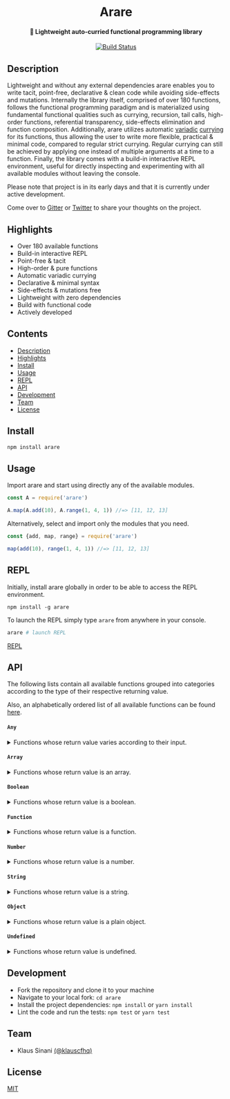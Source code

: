 <h1 align="center">
  Arare
</h1>

<h4 align="center">
  🍘 Lightweight auto-curried functional programming library
</h4>

<p align="center">
  <a href="https://travis-ci.com/klauscfhq/arare">
    <img alt="Build Status" src="https://travis-ci.com/klauscfhq/arare.svg?branch=master">
  </a>
</p>

## Description

Lightweight and without any external dependencies arare enables you to write tacit, point-free, declarative & clean code while avoiding side-effects and mutations. Internally the library itself, comprised of over 180 functions, follows the functional programming paradigm and is materialized using fundamental functional qualities such as currying, recursion, tail calls, high-order functions, referential transparency, side-effects elimination and function composition. Additionally, arare utilizes automatic [variadic](https://en.wikipedia.org/wiki/Variadic_function) [currying](https://en.wikipedia.org/wiki/Currying) for its functions, thus allowing the user to write more flexible, practical & minimal code, compared to regular strict currying. Regular currying can still be achieved by applying one instead of multiple arguments at a time to a function. Finally, the library comes with a build-in interactive REPL environment, useful for directly inspecting and experimenting with all available modules without leaving the console.

Please note that project is in its early days and that it is currently under active development.

Come over to [Gitter](https://gitter.im/klauscfhq/arare) or [Twitter](https://twitter.com/klauscfhq) to share your thoughts on the project.


## Highlights

- Over 180 available functions
- Build-in interactive REPL
- Point-free & tacit
- High-order & pure functions
- Automatic variadic currying
- Declarative & minimal syntax
- Side-effects & mutations free
- Lightweight with zero dependencies
- Build with functional code
- Actively developed

## Contents

- [Description](#description)
- [Highlights](#highlights)
- [Install](#install)
- [Usage](#usage)
- [REPL](#repl)
- [API](#api)
- [Development](#development)
- [Team](#team)
- [License](#license)

## Install

```bash
npm install arare
```

## Usage

Import arare and start using directly any of the available modules.

```js
const A = require('arare')

A.map(A.add(10), A.range(1, 4, 1)) //=> [11, 12, 13]
```

Alternatively, select and import only the modules that you need.

```js
const {add, map, range} = require('arare')

map(add(10), range(1, 4, 1)) //=> [11, 12, 13]
```

## REPL

Initially, install arare globally in order to be able to access the REPL environment.

```
npm install -g arare
```

To launch the REPL simply type `arare` from anywhere in your console.

```bash
arare # launch REPL
```

[REPL](media/repl.png)

## API

The following lists contain all available functions grouped into categories according to the type of their respective returning value.

Also, an alphabetically ordered list of all available functions can be found [here](docs/api.EN.md).


#### `Any`

<details>
<summary>Functions whose return value varies according to their input.</summary>

- [`apply`](docs/api.EN.md#apply)
- [`ext`](docs/api.EN.md#ext)
- [`fst`](docs/api.EN.md#fst)
- [`getNth`](docs/api.EN.md#getNth)
- [`head`](docs/api.EN.md#head)
- [`id`](docs/api.EN.md#id)
- [`ite`](docs/api.EN.md#ite)
- [`last`](docs/api.EN.md#last)
- [`snd`](docs/api.EN.md#snd)
- [`startsWith`](docs/api.EN.md#startsWith)
- [`xapply`](docs/api.EN.md#xapply)

</details>

#### `Array`

<details>
<summary>Functions whose return value is an array.</summary>

- [`append`](docs/api.EN.md#append)
- [`appendTo`](docs/api.EN.md#appendTo)
- [`array`](docs/api.EN.md#array)
- [`arrayify`](docs/api.EN.md#arrayify)
- [`arrayMinMax`](docs/api.EN.md#arrayMinMax)
- [`breakWhen`](docs/api.EN.md#breakWhen)
- [`concat`](docs/api.EN.md#concat)
- [`copy`](docs/api.EN.md#copy)
- [`drop`](docs/api.EN.md#drop)
- [`dropRight`](docs/api.EN.md#dropRight)
- [`dropRightWhile`](docs/api.EN.md#dropRightWhile)
- [`dropWhile`](docs/api.EN.md#dropWhile)
- [`empty`](docs/api.EN.md#empty)
- [`entries`](docs/api.EN.md#entries)
- [`fill`](docs/api.EN.md#fill)
- [`filter`](docs/api.EN.md#filter)
- [`flatten`](docs/api.EN.md#flatten)
- [`init`](docs/api.EN.md#init)
- [`keys`](docs/api.EN.md#keys)
- [`map`](docs/api.EN.md#map)
- [`mapcat`](docs/api.EN.md#mapcat)
- [`merge`](docs/api.EN.md#merge)
- [`mergeBy`](docs/api.EN.md#mergeBy)
- [`ones`](docs/api.EN.md#ones)
- [`pair`](docs/api.EN.md#pair)
- [`partition`](docs/api.EN.md#partition)
- [`partitionAt`](docs/api.EN.md#partitionAt)
- [`prepend`](docs/api.EN.md#prepend)
- [`prependTo`](docs/api.EN.md#prependTo)
- [`props`](docs/api.EN.md#props)
- [`range`](docs/api.EN.md#range)
- [`reduce`](docs/api.EN.md#reduce)
- [`reduceRight`](docs/api.EN.md#reduceRight)
- [`reject`](docs/api.EN.md#reject)
- [`remove`](docs/api.EN.md#remove)
- [`replace`](docs/api.EN.md#replace)
- [`replaceAll`](docs/api.EN.md#replaceAll)
- [`setHead`](docs/api.EN.md#setHead)
- [`setHeadWith`](docs/api.EN.md#setHeadWith)
- [`setLast`](docs/api.EN.md#setLast)
- [`setLastWith`](docs/api.EN.md#setLastWith)
- [`setNth`](docs/api.EN.md#setNth)
- [`setNthWith`](docs/api.EN.md#setNthWith)
- [`shift`](docs/api.EN.md#shift)
- [`shiftLeft`](docs/api.EN.md#shiftLeft)
- [`slice`](docs/api.EN.md#slice)
- [`split`](docs/api.EN.md#split)
- [`swap`](docs/api.EN.md#swap)
- [`tail`](docs/api.EN.md#tail)
- [`take`](docs/api.EN.md#take)
- [`takeRight`](docs/api.EN.md#takeRight)
- [`takeRightWhile`](docs/api.EN.md#takeRightWhile)
- [`takeWhile`](docs/api.EN.md#takeWhile)
- [`values`](docs/api.EN.md#values)
- [`xshift`](docs/api.EN.md#xshift)
- [`xshiftLeft`](docs/api.EN.md#xshiftLeft)
- [`zeros`](docs/api.EN.md#zeros)
- [`zip`](docs/api.EN.md#zip)
- [`zipReverse`](docs/api.EN.md#zipReverse)
- [`zipSelf`](docs/api.EN.md#zipSelf)
- [`zipTail`](docs/api.EN.md#zipTail)
- [`zipWith`](docs/api.EN.md#zipWith)

</details>

#### `Boolean`

<details>
<summary>Functions whose return value is a boolean.</summary>

- [`and`](docs/api.EN.md#and)
- [`bool`](docs/api.EN.md#bool)
- [`endsWith`](docs/api.EN.md#endsWith)
- [`eq`](docs/api.EN.md#eq)
- [`eqProp`](docs/api.EN.md#eqProp)
- [`even`](docs/api.EN.md#even)
- [`every`](docs/api.EN.md#every)
- [`excludes`](docs/api.EN.md#excludes)
- [`gt`](docs/api.EN.md#gt)
- [`gte`](docs/api.EN.md#gte)
- [`hasProp`](docs/api.EN.md#hasProp)
- [`includes`](docs/api.EN.md#includes)
- [`isArr`](docs/api.EN.md#isArr)
- [`isDate`](docs/api.EN.md#isDate)
- [`isDef`](docs/api.EN.md#isDef)
- [`isEmpty`](docs/api.EN.md#isEmpty)
- [`isFn`](docs/api.EN.md#isFn)
- [`isInt`](docs/api.EN.md#isInt)
- [`isNeg`](docs/api.EN.md#isNeg)
- [`isNil`](docs/api.EN.md#isNil)
- [`isNull`](docs/api.EN.md#isNull)
- [`isNum`](docs/api.EN.md#isNum)
- [`isObj`](docs/api.EN.md#isObj)
- [`isPair`](docs/api.EN.md#isPair)
- [`isPos`](docs/api.EN.md#isPos)
- [`isRegExp`](docs/api.EN.md#isRegExp)
- [`isStr`](docs/api.EN.md#isStr)
- [`isUndef`](docs/api.EN.md#isUndef)
- [`lt`](docs/api.EN.md#lt)
- [`lte`](docs/api.EN.md#lte)
- [`nand`](docs/api.EN.md#nand)
- [`none`](docs/api.EN.md#none)
- [`nor`](docs/api.EN.md#nor)
- [`not`](docs/api.EN.md#not)
- [`notArr`](docs/api.EN.md#notArr)
- [`notDate`](docs/api.EN.md#notDate)
- [`notEmpty`](docs/api.EN.md#notEmpty)
- [`notFn`](docs/api.EN.md#notFn)
- [`notInt`](docs/api.EN.md#notInt)
- [`notNil`](docs/api.EN.md#notNil)
- [`notNull`](docs/api.EN.md#notNull)
- [`notNum`](docs/api.EN.md#notNum)
- [`notObj`](docs/api.EN.md#notObj)
- [`notPair`](docs/api.EN.md#notPair)
- [`notRegExp`](docs/api.EN.md#notRegExp)
- [`notStr`](docs/api.EN.md#notStr)
- [`odd`](docs/api.EN.md#odd)
- [`or`](docs/api.EN.md#or)
- [`some`](docs/api.EN.md#some)
- [`startsWith`](docs/api.EN.md#startsWith)
- [`xnor`](docs/api.EN.md#xnor)
- [`xor`](docs/api.EN.md#xor)

</details>

#### `Function`

<details>
<summary>Functions whose return value is a function.</summary>

- [`applyArgs`](docs/api.EN.md#applyArgs)
- [`arity`](docs/api.EN.md#arity)
- [`binary`](docs/api.EN.md#binary)
- [`comp`](docs/api.EN.md#comp)
- [`cons`](docs/api.EN.md#cons)
- [`curry`](docs/api.EN.md#curry)
- [`gather`](docs/api.EN.md#glather)
- [`nullary`](docs/api.EN.md#nullary)
- [`partial`](docs/api.EN.md#partial)
- [`partialRight`](docs/api.EN.md#partialRight)
- [`pipe`](docs/api.EN.md#pipe)
- [`reverseArgs`](docs/api.EN.md#reverseArgs)
- [`spread`](docs/api.EN.md#spread)
- [`ternary`](docs/api.EN.md#ternary)
- [`unary`](docs/api.EN.md#unary)
- [`xcurry`](docs/api.EN.md#xcurry)

</details>

#### `Number`

<details>
<summary> Functions whose return value is a number.</summary>

- [`abs`](docs/api.EN.md#abs)
- [`absDiff`](docs/readme.md#absDiff)
- [`add`](docs/api.EN.md#add)
- [`adjustIndex`](docs/api.EN.md#adjustIndex)
- [`arrayMax`](docs/api.EN.md#arrayMax)
- [`arrayMin`](docs/api.EN.md#arrayMin)
- [`cube`](docs/api.EN.md#cube)
- [`decr`](docs/api.EN.md#decr)
- [`div`](docs/api.EN.md#div)
- [`fact`](docs/api.EN.md#fact)
- [`findIndex`](docs/api.EN.md#findIndex)
- [`gcd`](docs/api.EN.md#gcd)
- [`incr`](docs/api.EN.md#incr)
- [`lcm`](docs/api.EN.md#lcm)
- [`len`](docs/api.EN.md#len)
- [`max`](docs/api.EN.md#max)
- [`min`](docs/api.EN.md#min)
- [`minMax`](docs/api.EN.md#minMax)
- [`mod`](docs/api.EN.md#mod)
- [`mult`](docs/api.EN.md#mult)
- [`neg`](docs/api.EN.md#neg)
- [`num`](docs/api.EN.md#num)
- [`one`](docs/api.EN.md#one)
- [`pow`](docs/api.EN.md#pow)
- [`prod`](docs/api.EN.md#prod)
- [`recip`](docs/api.EN.md#recip)
- [`square`](docs/api.EN.md#square)
- [`sum`](docs/api.EN.md#sum)
- [`trunc`](docs/api.EN.md#trunc)
- [`zero`](docs/api.EN.md#zero)

</details>

#### `String`

<details>
<summary>Functions whose return value is a string.</summary>

- [`append`](docs/api.EN.md#append)
- [`appendTo`](docs/api.EN.md#appendTo)
- [`breakWhen`](docs/api.EN.md#breakWhen)
- [`concat`](docs/api.EN.md#concat)
- [`drop`](docs/api.EN.md#drop)
- [`dropRight`](docs/api.EN.md#dropRight)
- [`dropRightWhile`](docs/api.EN.md#dropRightWhile)
- [`dropWhile`](docs/api.EN.md#dropWhile)
- [`empty`](docs/api.EN.md#empty)
- [`init`](docs/api.EN.md#init)
- [`join`](docs/api.EN.md#join)
- [`partition`](docs/api.EN.md#partition)
- [`partitionAt`](docs/api.EN.md#partitionAt)
- [`prepend`](docs/api.EN.md#prepend)
- [`prependTo`](docs/api.EN.md#prependTo)
- [`remove`](docs/api.EN.md#remove)
- [`replace`](docs/api.EN.md#replace)
- [`replaceAll`](docs/api.EN.md#replaceAll)
- [`setHead`](docs/api.EN.md#setHead)
- [`setHeadWith`](docs/api.EN.md#setHeadWith)
- [`setLast`](docs/api.EN.md#setLast)
- [`setLastWith`](docs/api.EN.md#setLastWith)
- [`setNth`](docs/api.EN.md#setNth)
- [`setNthWith`](docs/api.EN.md#setNthWith)
- [`shift`](docs/api.EN.md#shift)
- [`shiftLeft`](docs/api.EN.md#shiftLeft)
- [`slice`](docs/api.EN.md#slice)
- [`str`](docs/api.EN.md#str)
- [`swap`](docs/api.EN.md#swap)
- [`tail`](docs/api.EN.md#tail)
- [`take`](docs/api.EN.md#take)
- [`takeRight`](docs/api.EN.md#takeRight)
- [`takeRightWhile`](docs/api.EN.md#takeRightWhile)
- [`takeWhile`](docs/api.EN.md#takeWhile)
- [`xshift`](docs/api.EN.md#xshift)
- [`xshiftLeft`](docs/api.EN.md#xshiftLeft)

</details>

#### `Object`

<details>
<summary>Functions whose return value is a plain object.</summary>

- [`assign`](docs/api.EN.md#assign)
- [`assignWith`](docs/api.EN.md#assignWith)
- [`copy`](docs/api.EN.md#copy)
- [`countAll`](docs/api.EN.md#countAll)
- [`countBy`](docs/api.EN.md#countBy)
- [`countIn`](docs/api.EN.md#countIn)
- [`zipObj`](docs/api.EN.md#zipObj)

</details>

#### `Undefined`

<details>
<summary>Functions whose return value is undefined.</summary>

- [`forEach`](docs/api.EN.md#forEach)

</details>

## Development

- Fork the repository and clone it to your machine
- Navigate to your local fork: `cd arare`
- Install the project dependencies: `npm install` or `yarn install`
- Lint the code and run the tests: `npm test` or `yarn test`

## Team

- Klaus Sinani [(@klauscfhq)](https://github.com/klauscfhq)

## License

[MIT](https://github.com/klauscfhq/arare/blob/master/license.md)
